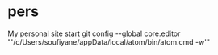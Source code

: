 # pers
My personal site
start
git config --global core.editor "'/c/Users/soufiyane/appData/local/atom/bin/atom.cmd -w'"

